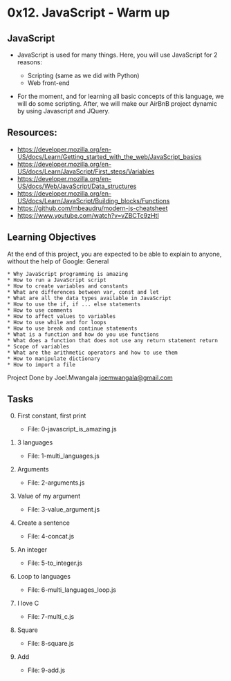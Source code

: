 #  0x12. JavaScript - Warm up
## JavaScript

   - JavaScript is used for many things. Here,
   you will use JavaScript for 2 reasons:

       * Scripting (same as we did with Python)
       * Web front-end

   - For the moment, and for learning all basic concepts of this
   language, we will do some scripting. After, we will make our
   AirBnB project dynamic by using Javascript and JQuery.

## Resources:
* <https://developer.mozilla.org/en-US/docs/Learn/Getting_started_with_the_web/JavaScript_basics>
* <https://developer.mozilla.org/en-US/docs/Learn/JavaScript/First_steps/Variables>
* <https://developer.mozilla.org/en-US/docs/Web/JavaScript/Data_structures>
* <https://developer.mozilla.org/en-US/docs/Learn/JavaScript/Building_blocks/Functions>
* <https://github.com/mbeaudru/modern-js-cheatsheet>
* <https://www.youtube.com/watch?v=vZBCTc9zHtI>

## Learning Objectives

At the end of this project, you are expected to be able to explain to anyone, without the help of Google:
General

    * Why JavaScript programming is amazing
    * How to run a JavaScript script
    * How to create variables and constants
    * What are differences between var, const and let
    * What are all the data types available in JavaScript
    * How to use the if, if ... else statements
    * How to use comments
    * How to affect values to variables
    * How to use while and for loops
    * How to use break and continue statements
    * What is a function and how do you use functions
    * What does a function that does not use any return statement return
    * Scope of variables
    * What are the arithmetic operators and how to use them
    * How to manipulate dictionary
    * How to import a file


Project Done by Joel.Mwangala <joemwangala@gmail.com>


## Tasks
0. First constant, first print
   - File: 0-javascript_is_amazing.js

1. 3 languages
   - File: 1-multi_languages.js

2. Arguments
   - File: 2-arguments.js

3. Value of my argument
   - File: 3-value_argument.js

4. Create a sentence
   - File: 4-concat.js

5. An integer
   - File: 5-to_integer.js

6. Loop to languages
   - File: 6-multi_languages_loop.js

7. I love C
   - File: 7-multi_c.js

8. Square
   - File: 8-square.js

9. Add
   - File: 9-add.js